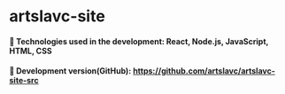 # artslavc-site
#### 📝 Technologies used in the development: **React, Node.js, JavaScript, HTML, CSS**
#### 📌 Development version(GitHub): https://github.com/artslavc/artslavc-site-src

